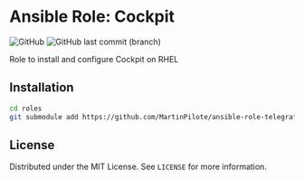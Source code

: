 # Ansible Role: Cockpit

![GitHub](https://img.shields.io/github/license/MartinPilote/ansible-role-telegraf)
![GitHub last commit (branch)](https://img.shields.io/github/last-commit/MartinPilote/ansible-role-telegraf/main)

Role to install and configure Cockpit on RHEL

<!-- INSTALLATION -->
## Installation

```sh
cd roles
git submodule add https://github.com/MartinPilote/ansible-role-telegraf.git telegraf
```

<!-- LICENSE -->
## License

Distributed under the MIT License. See `LICENSE` for more information.